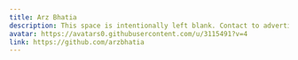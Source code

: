 ```yaml
---
title: Arz Bhatia
description: This space is intentionally left blank. Contact to advertise.
avatar: https://avatars0.githubusercontent.com/u/3115491?v=4
link: https://github.com/arzbhatia
---
```

